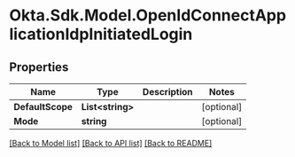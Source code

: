 # Okta.Sdk.Model.OpenIdConnectApplicationIdpInitiatedLogin

## Properties

Name | Type | Description | Notes
------------ | ------------- | ------------- | -------------
**DefaultScope** | **List&lt;string&gt;** |  | [optional] 
**Mode** | **string** |  | [optional] 

[[Back to Model list]](../README.md#documentation-for-models) [[Back to API list]](../README.md#documentation-for-api-endpoints) [[Back to README]](../README.md)

